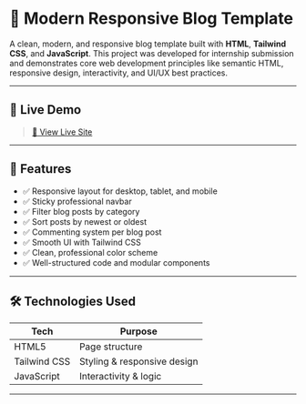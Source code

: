 # 📰 Modern Responsive Blog Template

A clean, modern, and responsive blog template built with **HTML**, **Tailwind CSS**, and **JavaScript**. This project was developed for internship submission and demonstrates core web development principles like semantic HTML, responsive design, interactivity, and UI/UX best practices.

---

## 🚀 Live Demo

> [🔗 View Live Site]([https://your-github-username.github.io/modern-blog/](https://yatrimodi.github.io/blog-app/))  


---

## 📌 Features

- ✅ Responsive layout for desktop, tablet, and mobile
- ✅ Sticky professional navbar
- ✅ Filter blog posts by category
- ✅ Sort posts by newest or oldest
- ✅ Commenting system per blog post
- ✅ Smooth UI with Tailwind CSS
- ✅ Clean, professional color scheme
- ✅ Well-structured code and modular components

---

## 🛠️ Technologies Used

| Tech           | Purpose                    |
|----------------|----------------------------|
| HTML5          | Page structure             |
| Tailwind CSS   | Styling & responsive design|
| JavaScript     | Interactivity & logic      |

---



